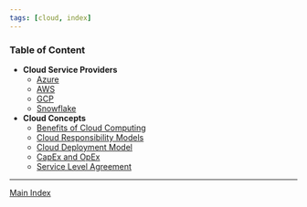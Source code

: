 ```yaml
---
tags: [cloud, index]
---
```


### Table of Content

- **Cloud Service Providers**
	- [Azure](Azure/Azure.md)
	- [AWS](AWS/AWS.md)
	- [GCP](GCP/GCP.md)
	- [Snowflake](Snowflake/Snowflake.md)
- **Cloud Concepts**
	- [Benefits of Cloud Computing](Common%20Concepts/Benefits%20of%20Cloud%20Computing.md)
	- [Cloud Responsibility Models](Common%20Concepts/Cloud%20Responsibility%20Models.md)
	- [Cloud Deployment Model](Common%20Concepts/Cloud%20Deployment%20Model.md)
	- [CapEx and OpEx](Common%20Concepts/CapEx%20and%20OpEx.md)
	- [Service Level Agreement](Common%20Concepts/Service%20Level%20Agreement.md)

---

[Main Index](../Main%20Index.md)
